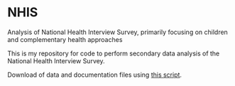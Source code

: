 # NHIS
Analysis of National Health Interview Survey, primarily focusing on children and complementary health approaches

This is my repository for code to perform secondary data analysis of the National Health Interview Survey.

Download of data and documentation files using [this script](https://github.com/mching/asdfree/blob/master/National%20Health%20Interview%20Survey/download%20all%20microdata.R).

